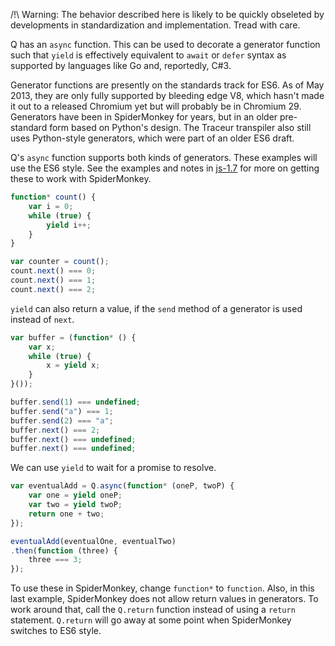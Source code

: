 /!\ Warning: The behavior described here is likely to be quickly
obseleted by developments in standardization and implementation.  Tread
with care.

Q has an ``async`` function.  This can be used to
decorate a generator function such that ``yield`` is
effectively equivalent to ``await`` or ``defer`` syntax as
supported by languages like Go and, reportedly, C#3.

Generator functions are presently on the standards track for ES6.  As of
May 2013, they are only fully supported by bleeding edge V8, which
hasn't made it out to a released Chromium yet but will probably be in
Chromium 29.  Generators have been in SpiderMonkey for years, but in an
older pre-standard form based on Python's design.  The Traceur
transpiler also still uses Python-style generators, which were part of
an older ES6 draft.

Q's ``async`` function supports both kinds of generators.  These
examples will use the ES6 style.  See the examples and notes in
[js-1.7](js-1.7/) for more on getting these to work with SpiderMonkey.

```js
function* count() {
    var i = 0;
    while (true) {
        yield i++;
    }
}

var counter = count();
count.next() === 0;
count.next() === 1;
count.next() === 2;
```

``yield`` can also return a value, if the ``send`` method of
a generator is used instead of ``next``.

```js
var buffer = (function* () {
    var x;
    while (true) {
        x = yield x;
    }
}());

buffer.send(1) === undefined;
buffer.send("a") === 1;
buffer.send(2) === "a";
buffer.next() === 2;
buffer.next() === undefined;
buffer.next() === undefined;
```

We can use ``yield`` to wait for a promise to resolve.

```js
var eventualAdd = Q.async(function* (oneP, twoP) {
    var one = yield oneP;
    var two = yield twoP;
    return one + two;
});

eventualAdd(eventualOne, eventualTwo)
.then(function (three) {
    three === 3;
});
```

To use these in SpiderMonkey, change ``function*`` to ``function``.
Also, in this last example, SpiderMonkey does not allow return values in
generators.  To work around that, call the ``Q.return`` function instead
of using a ``return`` statement.  ``Q.return`` will go away at some
point when SpiderMonkey switches to ES6 style.
